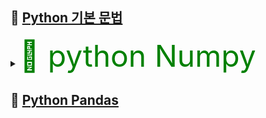 

## 📌 [Python 기본 문법](https://github.com/lold2424/school_study/tree/main/Python/2-1/Basic_grammar)

<details>

  <summary> 
    <font size="50" color="green">📘 python Numpy</font>
  </summary>
    

### [Numpy_array](https://github.com/lold2424/school_study/blob/main/Python/2-1/Numpy/Numpy_array.ipynb)

### [Numpy_indexing](https://github.com/lold2424/school_study/blob/main/Python/2-1/Numpy/Numpy_indexing.ipynb)

</details>

## 📌 [Python Pandas](https://github.com/lold2424/school_study/tree/main/Python/2-1/Pandas)
